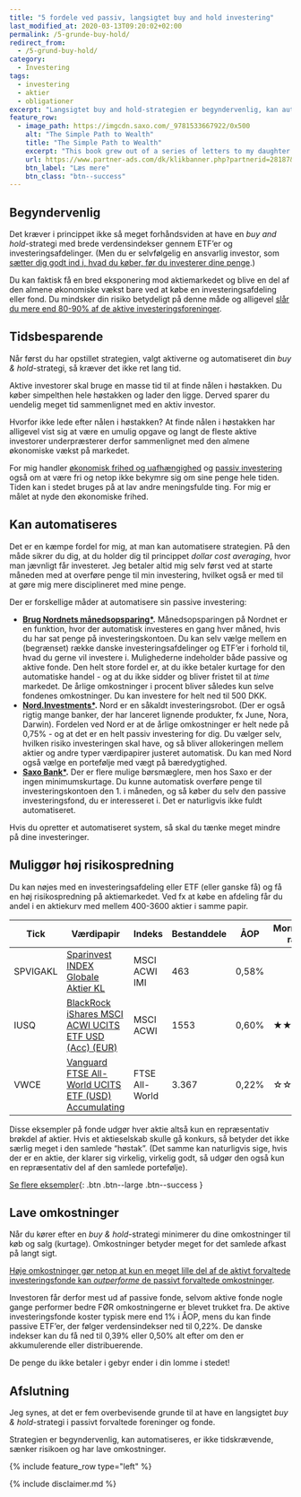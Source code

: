 ```yaml
---
title: "5 fordele ved passiv, langsigtet buy and hold investering"
last_modified_at: 2020-03-13T09:20:02+02:00
permalink: /5-grunde-buy-hold/
redirect_from:
  - /5-grund-buy-hold/
category:
  - Investering
tags:
  - investering
  - aktier
  - obligationer
excerpt: "Langsigtet buy and hold-strategien er begyndervenlig, kan automatiseres, er ikke tidskrævende, sænker risikoen og har lave omkostninger."
feature_row:
  - image_path: https://imgcdn.saxo.com/_9781533667922/0x500
    alt: "The Simple Path to Wealth"
    title: "The Simple Path to Wealth"
    excerpt: "This book grew out of a series of letters to my daughter concerning various things-mostly about money and investing-she was not yet quite ready to hear. Since money is the single most powerful tool we have for navigating this complex world we've created, understanding it is critical."
    url: https://www.partner-ads.com/dk/klikbanner.php?partnerid=28187&bannerid=43264&htmlurl=https://www.saxo.com/dk/the-simple-path-to-wealth_j-l-collins_paperback_9781533667922
    btn_label: "Læs mere"
    btn_class: "btn--success"
---
```


## Begyndervenlig

Det kræver i princippet ikke så meget forhåndsviden at have en _buy and hold_-strategi med brede verdensindekser gennem ETF’er og investeringsafdelinger. (Men du er selvfølgelig en ansvarlig investor, som [sætter dig godt ind i, hvad du køber, før du investerer dine penge](/hvad-er-investeringsforeninger-og-etfer/).)

Du kan faktisk få en bred eksponering mod aktiemarkedet og blive en del af den almene økonomiske vækst bare ved at købe en investeringsafdeling eller fond. Du mindsker din risiko betydeligt på denne måde og alligevel [slår du mere end 80-90% af de aktive investeringsforeninger](/passiv-investering-slaar-aktiv/).

## Tidsbesparende

Når først du har opstillet strategien, valgt aktiverne og automatiseret din _buy & hold_-strategi, så kræver det ikke ret lang tid.

Aktive investorer skal bruge en masse tid til at finde nålen i høstakken. Du køber simpelthen hele høstakken og lader den ligge. Derved sparer du uendelig meget tid sammenlignet med en aktiv investor.

Hvorfor ikke lede efter nålen i høstakken? At finde nålen i høstakken har alligevel vist sig at være en umulig opgave og langt de fleste aktive investorer underpræsterer derfor sammenlignet med den almene økonomiske vækst på markedet.

For mig handler [økonomisk frihed og uafhængighed](/hvad-er-okonomisk-frihed/) og [passiv investering](/5-kendetegn-passiv-investor/) også om at være fri og netop ikke bekymre sig om sine penge hele tiden. Tiden kan i stedet bruges på at lav andre meningsfulde ting. For mig er målet at nyde den økonomiske frihed.

## Kan automatiseres

Det er en kæmpe fordel for mig, at man kan automatisere strategien. På den måde sikrer du dig, at du holder dig til princippet _dollar cost averaging_, hvor man jævnligt får investeret. Jeg betaler altid mig selv først ved at starte måneden med at overføre penge til min investering, hvilket også er med til at gøre mig mere disciplineret med mine penge. 

Der er forskellige måder at automatisere sin passive investering:

- **[Brug Nordnets månedsopsparing\*](/go/nordnet/).** Månedsopsparingen på Nordnet er en funktion, hvor der automatisk investeres en gang hver måned, hvis du har sat penge på investeringskontoen. Du kan selv vælge mellem en (begrænset) række danske investeringsafdelinger og ETF’er i forhold til, hvad du gerne vil investere i. Mulighederne indeholder både passive og aktive fonde. Den helt store fordel er, at du ikke betaler kurtage for den automatiske handel - og at du ikke sidder og bliver fristet til at _time_ markedet. De årlige omkostninger i procent bliver således kun selve fondenes omkostninger. Du kan investere for helt ned til 500 DKK.
- **[Nord.Investments\*](/go/nord/).** Nord er en såkaldt investeringsrobot. (Der er også rigtig mange banker, der har lanceret lignende produkter, fx June, Nora, Darwin). Fordelen ved Nord er at de årlige omkostninger er helt nede på 0,75% - og at det er en helt passiv investering for dig. Du vælger selv, hvilken risiko investeringen skal have, og så bliver allokeringen mellem aktier og andre typer værdipapirer justeret automatisk. Du kan med Nord også vælge en portefølje med vægt på bæredygtighed.
- **[Saxo Bank\*](/go/saxoinvestor/).** Der er flere mulige børsmæglere, men hos Saxo er der ingen minimumskurtage. Du kunne automatisk overføre penge til investeringskontoen den 1. i måneden, og så køber du selv den passive investeringsfond, du er interesseret i. Det er naturligvis ikke fuldt automatiseret.

Hvis du opretter et automatiseret system, så skal du tænke meget mindre på dine investeringer.

## Muliggør høj risikospredning

Du kan nøjes med en investeringsafdeling eller ETF (eller ganske få) og få en høj risikospredning på aktiemarkedet. Ved fx at købe en afdeling får du andel i en aktiekurv med mellem 400-3600 aktier i samme papir.

| Tick     | Værdipapir                                                                                                                      | Indeks            | Bestanddele | ÅOP   | Morningstar rating                       | Bæredygtighed                            | Månedsops. |
|----------|---------------------------------------------------------------------------------------------------------------------------------|-------------------|-------------|-------|------------------------------------------|------------------------------------------|------------|
| SPVIGAKL | [Sparinvest INDEX Globale Aktier KL](https://www.morningstar.dk/dk/funds/snapshot/snapshot.aspx?id=F00000XLK4)                  | MSCI ACWI IMI     | 463         | 0,58% |                                          | &#x26AB;&#x26AB;&#x26AA;&#x26AA;&#x26AA; |            |
| IUSQ     | [BlackRock iShares MSCI ACWI UCITS ETF USD (Acc) (EUR)](https://www.morningstar.dk/dk/etf/snapshot/snapshot.aspx?id=0P0000X4V9) | MSCI ACWI         | 1553        | 0,60% | &#x2605;&#x2605;&#x2605;&#x2605;&#x2606; | &#x26AB;&#x26AB;&#x26AA;&#x26AA;&#x26AA; |            |
| VWCE     | [Vanguard FTSE All-World UCITS ETF (USD) Accumulating](https://www.morningstar.dk/dk/etf/snapshot/snapshot.aspx?id=0P0001I3S0)  | FTSE All-World    | 3.367       | 0,22% | &#x2606;&#x2606;&#x2606;&#x2606;&#x2606; | &#x26AB;&#x26AB;&#x26AA;&#x26AA;&#x26AA; |            |

Disse eksempler på fonde udgør hver aktie altså kun en repræsentativ brøkdel af aktier. Hvis et aktieselskab skulle gå konkurs, så betyder det ikke særlig meget i den samlede “høstak”. (Det samme kan naturligvis sige, hvis der er en aktie, der klarer sig virkelig, virkelig godt, så udgør den også kun en repræsentativ del af den samlede portefølje).

[Se flere eksempler](/investering-vol9/){: .btn .btn--large .btn--success }

## Lave omkostninger

Når du kører efter en _buy & hold_-strategi minimerer du dine omkostninger til køb og salg (kurtage). Omkostninger betyder meget for det samlede afkast på langt sigt. 

[Høje omkostninger gør netop at kun en meget lille del af de aktivt forvaltede investeringsfonde kan _outperforme_ de passivt forvaltede omkostninger](/passiv-investering-slaar-aktiv/). 

Investoren får derfor mest ud af passive fonde, selvom aktive fonde nogle gange performer bedre FØR omkostningerne er blevet trukket fra. De aktive investeringsfonde koster typisk mere end 1% i ÅOP, mens du kan finde passive ETF’er, der følger verdensindekser ned til 0,22%. De danske indekser kan du få ned til 0,39% eller 0,50% alt efter om den er akkumulerende eller distribuerende.

De penge du ikke betaler i gebyr ender i din lomme i stedet!

## Afslutning

Jeg synes, at det er fem overbevisende grunde til at have en langsigtet _buy & hold_-strategi i passivt forvaltede foreninger og fonde.

Strategien er begyndervenlig, kan automatiseres, er ikke tidskrævende, sænker risikoen og har lave omkostninger.

{% include feature_row type="left" %}

{% include disclaimer.md %}
